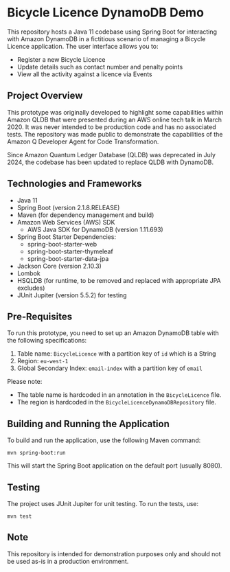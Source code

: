 # Bicycle Licence DynamoDB Demo

This repository hosts a Java 11 codebase using Spring Boot for interacting with Amazon DynamoDB in a fictitious scenario of managing a Bicycle Licence application. The user interface allows you to:

- Register a new Bicycle Licence
- Update details such as contact number and penalty points
- View all the activity against a licence via Events

## Project Overview

This prototype was originally developed to highlight some capabilities within Amazon QLDB that were presented during an AWS online tech talk in March 2020. It was never intended to be production code and has no associated tests. The repository was made public to demonstrate the capabilities of the Amazon Q Developer Agent for Code Transformation.

Since Amazon Quantum Ledger Database (QLDB) was deprecated in July 2024, the codebase has been updated to replace QLDB with DynamoDB.

## Technologies and Frameworks

- Java 11
- Spring Boot (version 2.1.8.RELEASE)
- Maven (for dependency management and build)
- Amazon Web Services (AWS) SDK
    - AWS Java SDK for DynamoDB (version 1.11.693)
- Spring Boot Starter Dependencies:
    - spring-boot-starter-web
    - spring-boot-starter-thymeleaf
    - spring-boot-starter-data-jpa
- Jackson Core (version 2.10.3)
- Lombok
- HSQLDB (for runtime, to be removed and replaced with appropriate JPA excludes)
- JUnit Jupiter (version 5.5.2) for testing

## Pre-Requisites

To run this prototype, you need to set up an Amazon DynamoDB table with the following specifications:

1. Table name: `BicycleLicence` with a partition key of `id` which is a String
2. Region: `eu-west-1`
3. Global Secondary Index: `email-index` with a partition key of `email`

Please note:
- The table name is hardcoded in an annotation in the `BicycleLicence` file.
- The region is hardcoded in the `BicycleLicenceDynamoDBRepository` file.

## Building and Running the Application

To build and run the application, use the following Maven command:

```
mvn spring-boot:run
```

This will start the Spring Boot application on the default port (usually 8080).

## Testing

The project uses JUnit Jupiter for unit testing. To run the tests, use:

```
mvn test
```

## Note

This repository is intended for demonstration purposes only and should not be used as-is in a production environment.